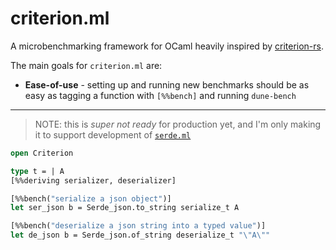 # criterion.ml

A microbenchmarking framework for OCaml heavily inspired by [criterion-rs](https://github.com/bheisler/criterion.rs).

The main goals for `criterion.ml` are:

* **Ease-of-use** - setting up and running new benchmarks should be as easy as tagging a function with `[%%bench]` and running `dune-bench`

*  **

> NOTE: this is _super not ready_ for production yet, and I'm only making it to support development of [`serde.ml`](https://github.com/leostera/serde.ml)

```ocaml
open Criterion

type t = | A
[%%deriving serializer, deserializer]

[%%bench("serialize a json object")]
let ser_json b = Serde_json.to_string serialize_t A

[%%bench("deserialize a json string into a typed value")]
let de_json b = Serde_json.of_string deserialize_t "\"A\""

```
